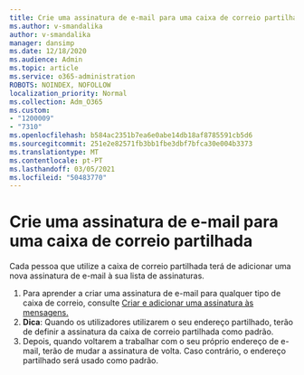 ```yaml
---
title: Crie uma assinatura de e-mail para uma caixa de correio partilhada
ms.author: v-smandalika
author: v-smandalika
manager: dansimp
ms.date: 12/18/2020
ms.audience: Admin
ms.topic: article
ms.service: o365-administration
ROBOTS: NOINDEX, NOFOLLOW
localization_priority: Normal
ms.collection: Adm_O365
ms.custom:
- "1200009"
- "7310"
ms.openlocfilehash: b584ac2351b7ea6e0abe14db18af8785591cb5d6
ms.sourcegitcommit: 251e2e82571fb3bb1fbe3dbf7bfca30e004b3373
ms.translationtype: MT
ms.contentlocale: pt-PT
ms.lasthandoff: 03/05/2021
ms.locfileid: "50483770"
---
```

# <a name="create-an-email-signature-for-a-shared-mailbox"></a>Crie uma assinatura de e-mail para uma caixa de correio partilhada

Cada pessoa que utilize a caixa de correio partilhada terá de adicionar uma nova assinatura de e-mail à sua lista de assinaturas.

1. Para aprender a criar uma assinatura de e-mail para qualquer tipo de caixa de correio, consulte [Criar e adicionar uma assinatura às mensagens.](https://support.office.com/article/8ee5d4f4-68fd-464a-a1c1-0e1c80bb27f2)
2. **Dica**: Quando os utilizadores utilizarem o seu endereço partilhado, terão de definir a assinatura da caixa de correio partilhada como padrão.
3. Depois, quando voltarem a trabalhar com o seu próprio endereço de e-mail, terão de mudar a assinatura de volta. Caso contrário, o endereço partilhado será usado como padrão.